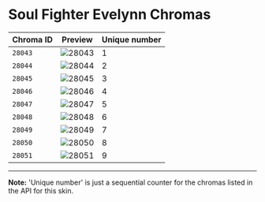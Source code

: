 # Soul Fighter Evelynn Chromas

| Chroma ID | Preview | Unique number |
|---|---|---|
| `28043` | ![28043](https://raw.communitydragon.org/latest/plugins/rcp-be-lol-game-data/global/default/v1/champion-chroma-images/28/28043.png) | 1 |
| `28044` | ![28044](https://raw.communitydragon.org/latest/plugins/rcp-be-lol-game-data/global/default/v1/champion-chroma-images/28/28044.png) | 2 |
| `28045` | ![28045](https://raw.communitydragon.org/latest/plugins/rcp-be-lol-game-data/global/default/v1/champion-chroma-images/28/28045.png) | 3 |
| `28046` | ![28046](https://raw.communitydragon.org/latest/plugins/rcp-be-lol-game-data/global/default/v1/champion-chroma-images/28/28046.png) | 4 |
| `28047` | ![28047](https://raw.communitydragon.org/latest/plugins/rcp-be-lol-game-data/global/default/v1/champion-chroma-images/28/28047.png) | 5 |
| `28048` | ![28048](https://raw.communitydragon.org/latest/plugins/rcp-be-lol-game-data/global/default/v1/champion-chroma-images/28/28048.png) | 6 |
| `28049` | ![28049](https://raw.communitydragon.org/latest/plugins/rcp-be-lol-game-data/global/default/v1/champion-chroma-images/28/28049.png) | 7 |
| `28050` | ![28050](https://raw.communitydragon.org/latest/plugins/rcp-be-lol-game-data/global/default/v1/champion-chroma-images/28/28050.png) | 8 |
| `28051` | ![28051](https://raw.communitydragon.org/latest/plugins/rcp-be-lol-game-data/global/default/v1/champion-chroma-images/28/28051.png) | 9 |

---

**Note:** 'Unique number' is just a sequential counter for the chromas listed in the API for this skin.